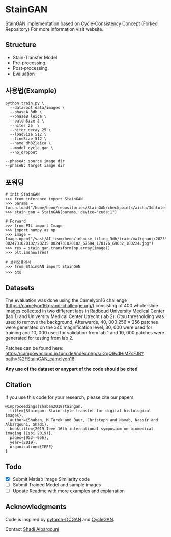# StainGAN
StainGAN implementation based on Cycle-Consistency Concept (Forked Repository)
For more information visit website.

## Structure
 * Stain-Transfer Model
 * Pre-processing.
 * Post-processing.
 * Evaluation 


## 사용법(Example)
```python3
python train.py \
  --dataroot data/images \
  --phaseA 3dh \
  --phaseB leica \
  --batchSize 2 \
  --niter 25  \
  --niter_decay 25 \
  --loadSize 512 \
  --fineSize 512 \
  --name dh32leica \
  --model cycle_gan \
  --no_dropout 

--phaseA: source image dir
--phaseB: target iamge dir
```

## 포워딩
```python3
# init StainGAN
>>> from inference import StainGAN
>>> params = torch.load("/home/heon/repositories/StainGAN/checkpoints/aicha/3dhtoleica/latest_net_G_A.pth")
>>> stain_gan = StainGAN(params, device="cuda:1")

# Forward
>>> from PIL import Image
>>> import numpy as np
>>> image = Image.open("/vast/AI_team/heon/inhouse_tiling_3dh/train/malignant/2023S 0024731020102/2023S 0024731020102_67584_178176_69632_180224.jpg")
>>> res = stain_gan.transform(np.array(image))
>>> plt.imshow(res)

# 상위모듈에서
>>> from StainGAN import StainGAN
>>> 상동
```


## Datasets
The evaluation was done using the Camelyon16 challenge (https://camelyon16.grand-challenge.org/) consisting of 400 whole-slide images collected
in two different labs in Radboud University Medical Center (lab 1) and University
Medical Center Utrecht (lab 2). Otsu thresholding was used to remove the
background, Afterwards, 40, 000 256 × 256 patches were generated on the x40
magnification level, 30, 000 were used for training and 10, 000 used for validation
from lab 1 and 10, 000 patches were generated for testing from lab 2.

Patches can be found here: https://campowncloud.in.tum.de/index.php/s/iGgQ9vdHiMZsFJB?path=%2FStainGAN_camelyon16 

**Any use of the dataset or anypart of the code should be cited**


## Citation
If you use this code for your research, please cite our papers.
```
@inproceedings{shaban2019staingan,
  title={Staingan: Stain style transfer for digital histological images},
  author={Shaban, M Tarek and Baur, Christoph and Navab, Nassir and Albarqouni, Shadi},
  booktitle={2019 Ieee 16th international symposium on biomedical imaging (Isbi 2019)},
  pages={953--956},
  year={2019},
  organization={IEEE}
}
```


## Todo
- [x] Submit Matlab Image Similarity code
- [ ] Submit Trained Model and sample images
- [ ] Update Readme with more examples and explanation
## Acknowledgments
Code is inspired by [pytorch-DCGAN](https://github.com/pytorch/examples/tree/master/dcgan) and [CycleGAN](https://github.com/junyanz/CycleGAN).

Contact <a href="mailto:shadi.albarqouni@tum.de?Subject=StainGAN" target="_top">Shadi Albarqouni</a> 
 
